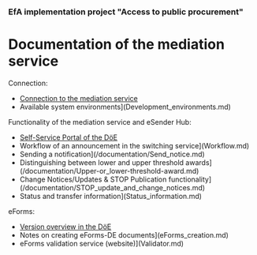 ### EfA implementation project "Access to public procurement"
# Documentation of the mediation service
Connection:
  - [Connection to the mediation service](Connection_to_mediator.md)
  - Available system environments](Development_environments.md)

Functionality of the mediation service and eSender Hub:
- [Self-Service Portal of the DöE](SSP.md)
- Workflow of an announcement in the switching service](Workflow.md)
- Sending a notification](/documentation/Send_notice.md)
- Distinguishing between lower and upper threshold awards](/documentation/Upper-or_lower-threshold-award.md)
- Change Notices/Updates & STOP Publication functionality](/documentation/STOP_update_and_change_notices.md)
- Status and transfer information](Status_information.md)


eForms:
- [Version overview in the DöE](eForms_support.md)
- Notes on creating eForms-DE documents](eForms_creation.md)
- eForms validation service (website)](Validator.md)


<br><br>
